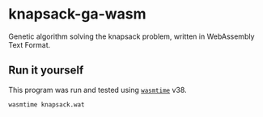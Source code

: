 # knapsack-ga-wasm
Genetic algorithm solving the knapsack problem, written in WebAssembly Text Format.

## Run it yourself

This program was run and tested using [`wasmtime`](https://github.com/bytecodealliance/wasmtime) v38.

```
wasmtime knapsack.wat
```
